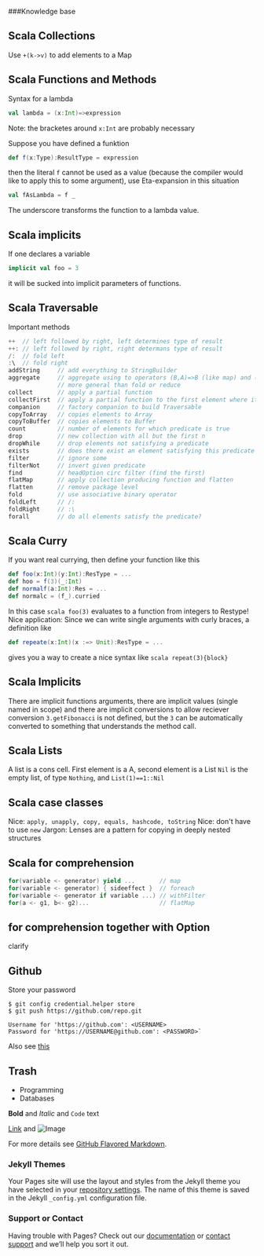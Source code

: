 ###Knowledge base

## Scala Collections

Use `+(k->v)` to add elements to a Map

## Scala Functions and Methods

Syntax for a lambda 
```scala
val lambda = (x:Int)=>expression
```
Note: the bracketes around `x:Int` are probably necessary

Suppose you have defined a funktion
```scala
def f(x:Type):ResultType = expression
```
then the literal `f` cannot be used as a value (because the compiler would like to apply this to some argument),
use Eta-expansion in this situation
```scala
val fAsLambda = f _
```
The underscore transforms the function to a lambda value.

## Scala implicits
If one declares a variable 
```scala
implicit val foo = 3
```
it will be sucked into implicit parameters of functions.

## Scala Traversable
Important methods
```scala
++  // left followed by right, left determines type of result
++: // left followed by right, right determans type of result
/:  // fold left
:\  // fold right
addString     // add everything to StringBuilder
aggregate     // aggregate using to operators (B,A)=>B (like map) and (B,B)=>B (like fold)
              // more general than fold or reduce
collect       // apply a partial function
collectFirst  // apply a partial function to the first element where it is defined
companion     // factory companion to build Traversable
copyToArray   // copies elements to Array
copyToBuffer  // copies elements to Buffer
count         // number of elements for which predicate is true
drop          // new collection with all but the first n
dropWhile     // drop elements not satisfying a predicate
exists        // does there exist an element satisfying this predicate
filter        // ignore some
filterNot     // invert given predicate
find          // headOption circ filter (find the first)
flatMap       // apply collection producing function and flatten
flatten       // remove package level
fold          // use associative binary operator
foldLeft      // /:
foldRight     // :\
forall        // do all elements satisfy the predicate?
```
## Scala Curry
If you want real currying, then define your function like this
```scala 
def foo(x:Int)(y:Int):ResType = ... 
def hoo = f(3)(_:Int) 
def normalf(a:Int):Res = ...
def normalc = (f_).curried
```
In this case ```scala foo(3)``` evaluates to a function from integers to Restype!
Nice application: Since we can write single arguments with curly braces, a definition like
```scala 
def repeate(x:Int)(x :=> Unit):ResType = ... 
```
gives you a way to create a nice syntax like ```scala repeat(3){block}```


## Scala Implicits
There are implicit functions arguments, there are implicit values (single named in scope)
and there are implicit conversions to allow reciever conversion `3.getFibonacci` is not defined,
but the `3` can be automatically converted to something that understands the method call.

## Scala Lists
A list is a cons cell. First element is a A, second element is a List
`Nil` is the empty list, of type `Nothing`, and `List(1)==1::Nil`

## Scala case classes
Nice: `apply, unapply, copy, equals, hashcode, toString`
Nice: don't have to use `new`
Jargon: Lenses are a pattern for copying in deeply nested structures

## Scala for comprehension
```scala
for(variable <- generator) yield ...       // map
for(variable <- generator) { sideeffect }  // foreach
for(variable <- generator if variable ...) // withFilter
for(a <- g1, b<- g2)...                    // flatMap
```

## for comprehension together with Option
clarify


## Github

Store your password
```
$ git config credential.helper store
$ git push https://github.com/repo.git

Username for 'https://github.com': <USERNAME>
Password for 'https://USERNAME@github.com': <PASSWORD>`
```
Also see [this]([https://help.github.com/articles/changing-a-remote-s-url/#switching-remote-urls-from-https-to-ssh)

## Trash
- Programming
- Databases

**Bold** and _Italic_ and `Code` text

[Link](url) 
and ![Image](https://www.scala-lang.org/resources/img/frontpage/scala-spiral.png)


For more details see [GitHub Flavored Markdown](https://guides.github.com/features/mastering-markdown/).

### Jekyll Themes

Your Pages site will use the layout and styles from the Jekyll theme you have selected in your [repository settings](https://github.com/Bleiglanz/Bleiglanz.github.io/settings). The name of this theme is saved in the Jekyll `_config.yml` configuration file.

### Support or Contact

Having trouble with Pages? Check out our [documentation](https://help.github.com/categories/github-pages-basics/) or [contact support](https://github.com/contact) and we’ll help you sort it out.



